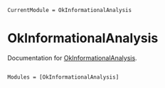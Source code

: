 ```@meta
CurrentModule = OkInformationalAnalysis
```

# OkInformationalAnalysis

Documentation for [OkInformationalAnalysis](https://github.com/okatsn/OkInformationalAnalysis.jl).

```@index
```

```@autodocs
Modules = [OkInformationalAnalysis]
```
